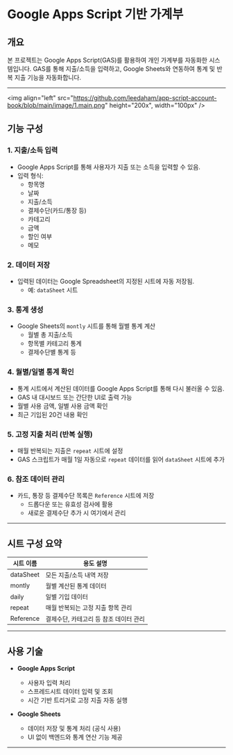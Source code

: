# Google Apps Script 기반 가계부

## 개요

본 프로젝트는 Google Apps Script(GAS)를 활용하여 개인 가계부를 자동화한 시스템입니다. GAS를 통해 지출/소득을 입력하고, Google Sheets와 연동하여 통계 및 반복 지출 기능을 자동화합니다.

---
<img align="left" src="https://github.com/leedaham/app-script-account-book/blob/main/image/1.main.png" height="200x", width="100px" />

## 기능 구성

### 1. 지출/소득 입력

- Google Apps Script를 통해 사용자가 지출 또는 소득을 입력할 수 있음.
- 입력 형식:
  - 항목명
  - 날짜
  - 지출/소득
  - 결제수단(카드/통장 등)
  - 카테고리
  - 금액
  - 할인 여부
  - 메모

### 2. 데이터 저장

- 입력된 데이터는 Google Spreadsheet의 지정된 시트에 자동 저장됨.
  - 예: `dataSheet` 시트

### 3. 통계 생성

- Google Sheets의 `montly` 시트를 통해 월별 통계 계산
  - 월별 총 지출/소득
  - 항목별 카테고리 통계
  - 결제수단별 통계 등

### 4. 월별/일별 통계 확인

- 통계 시트에서 계산된 데이터를 Google Apps Script를 통해 다시 불러올 수 있음.
- GAS 내 대시보드 또는 간단한 UI로 출력 가능
- 월별 사용 금액, 일별 사용 금액 확인
- 최근 기입된 20건 내용 확인

### 5. 고정 지출 처리 (반복 실행)

- 매월 반복되는 지출은 `repeat` 시트에 설정
- GAS 스크립트가 매월 1일 자동으로 `repeat` 데이터를 읽어 `dataSheet` 시트에 추가

### 6. 참조 데이터 관리

- 카드, 통장 등 결제수단 목록은 `Reference` 시트에 저장
  - 드롭다운 또는 유효성 검사에 활용
  - 새로운 결제수단 추가 시 여기에서 관리

---

## 시트 구성 요약

| 시트 이름    | 용도 설명                        |
|-------------|---------------------------------|
| dataSheet | 모든 지출/소득 내역 저장             |
| montly   | 월별 계산된 통계 데이터             |
| daily   | 일별 기입 데이터             |
| repeat       | 매월 반복되는 고정 지출 항목 관리     |
| Reference    | 결제수단, 카테고리 등 참조 데이터 관리 |

---

## 사용 기술

- **Google Apps Script**
  - 사용자 입력 처리
  - 스프레드시트 데이터 입력 및 조회
  - 시간 기반 트리거로 고정 지출 자동 실행

- **Google Sheets**
  - 데이터 저장 및 통계 처리 (공식 사용)
  - UI 없이 백엔드와 통계 연산 기능 제공

---
